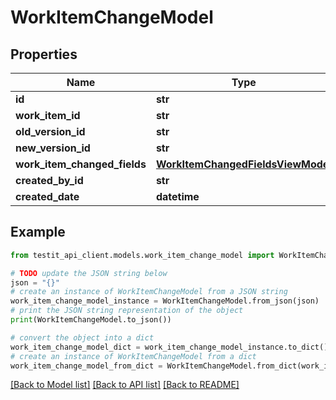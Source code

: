 # WorkItemChangeModel


## Properties

Name | Type | Description | Notes
------------ | ------------- | ------------- | -------------
**id** | **str** |  | 
**work_item_id** | **str** |  | 
**old_version_id** | **str** |  | 
**new_version_id** | **str** |  | 
**work_item_changed_fields** | [**WorkItemChangedFieldsViewModel**](WorkItemChangedFieldsViewModel.md) |  | 
**created_by_id** | **str** |  | 
**created_date** | **datetime** |  | [optional] 

## Example

```python
from testit_api_client.models.work_item_change_model import WorkItemChangeModel

# TODO update the JSON string below
json = "{}"
# create an instance of WorkItemChangeModel from a JSON string
work_item_change_model_instance = WorkItemChangeModel.from_json(json)
# print the JSON string representation of the object
print(WorkItemChangeModel.to_json())

# convert the object into a dict
work_item_change_model_dict = work_item_change_model_instance.to_dict()
# create an instance of WorkItemChangeModel from a dict
work_item_change_model_from_dict = WorkItemChangeModel.from_dict(work_item_change_model_dict)
```
[[Back to Model list]](../README.md#documentation-for-models) [[Back to API list]](../README.md#documentation-for-api-endpoints) [[Back to README]](../README.md)


